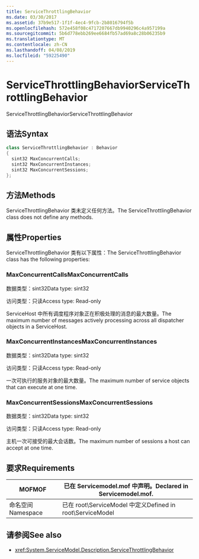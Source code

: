 ```yaml
---
title: ServiceThrottlingBehavior
ms.date: 03/30/2017
ms.assetid: 37b9e517-1f1f-4ec4-9fcb-2b8016794f5b
ms.openlocfilehash: 572e458f08c4717207667db9940296c4a957199a
ms.sourcegitcommit: 5b6d778ebb269ee6684fb57ad69a8c28b06235b9
ms.translationtype: MT
ms.contentlocale: zh-CN
ms.lasthandoff: 04/08/2019
ms.locfileid: "59225490"
---
```

# <a name="servicethrottlingbehavior"></a><span data-ttu-id="3544e-102">ServiceThrottlingBehavior</span><span class="sxs-lookup"><span data-stu-id="3544e-102">ServiceThrottlingBehavior</span></span>
<span data-ttu-id="3544e-103">ServiceThrottlingBehavior</span><span class="sxs-lookup"><span data-stu-id="3544e-103">ServiceThrottlingBehavior</span></span>  
  
## <a name="syntax"></a><span data-ttu-id="3544e-104">语法</span><span class="sxs-lookup"><span data-stu-id="3544e-104">Syntax</span></span>  
  
```csharp  
class ServiceThrottlingBehavior : Behavior  
{  
  sint32 MaxConcurrentCalls;  
  sint32 MaxConcurrentInstances;  
  sint32 MaxConcurrentSessions;  
};  
```  
  
## <a name="methods"></a><span data-ttu-id="3544e-105">方法</span><span class="sxs-lookup"><span data-stu-id="3544e-105">Methods</span></span>  
 <span data-ttu-id="3544e-106">ServiceThrottlingBehavior 类未定义任何方法。</span><span class="sxs-lookup"><span data-stu-id="3544e-106">The ServiceThrottlingBehavior class does not define any methods.</span></span>  
  
## <a name="properties"></a><span data-ttu-id="3544e-107">属性</span><span class="sxs-lookup"><span data-stu-id="3544e-107">Properties</span></span>  
 <span data-ttu-id="3544e-108">ServiceThrottlingBehavior 类有以下属性：</span><span class="sxs-lookup"><span data-stu-id="3544e-108">The ServiceThrottlingBehavior class has the following properties:</span></span>  
  
### <a name="maxconcurrentcalls"></a><span data-ttu-id="3544e-109">MaxConcurrentCalls</span><span class="sxs-lookup"><span data-stu-id="3544e-109">MaxConcurrentCalls</span></span>  
 <span data-ttu-id="3544e-110">数据类型：sint32</span><span class="sxs-lookup"><span data-stu-id="3544e-110">Data type: sint32</span></span>  
  
 <span data-ttu-id="3544e-111">访问类型：只读</span><span class="sxs-lookup"><span data-stu-id="3544e-111">Access type: Read-only</span></span>  
  
 <span data-ttu-id="3544e-112">ServiceHost 中所有调度程序对象正在积极处理的消息的最大数量。</span><span class="sxs-lookup"><span data-stu-id="3544e-112">The maximum number of messages actively processing across all dispatcher objects in a ServiceHost.</span></span>  
  
### <a name="maxconcurrentinstances"></a><span data-ttu-id="3544e-113">MaxConcurrentInstances</span><span class="sxs-lookup"><span data-stu-id="3544e-113">MaxConcurrentInstances</span></span>  
 <span data-ttu-id="3544e-114">数据类型：sint32</span><span class="sxs-lookup"><span data-stu-id="3544e-114">Data type: sint32</span></span>  
  
 <span data-ttu-id="3544e-115">访问类型：只读</span><span class="sxs-lookup"><span data-stu-id="3544e-115">Access type: Read-only</span></span>  
  
 <span data-ttu-id="3544e-116">一次可执行的服务对象的最大数量。</span><span class="sxs-lookup"><span data-stu-id="3544e-116">The maximum number of service objects that can execute at one time.</span></span>  
  
### <a name="maxconcurrentsessions"></a><span data-ttu-id="3544e-117">MaxConcurrentSessions</span><span class="sxs-lookup"><span data-stu-id="3544e-117">MaxConcurrentSessions</span></span>  
 <span data-ttu-id="3544e-118">数据类型：sint32</span><span class="sxs-lookup"><span data-stu-id="3544e-118">Data type: sint32</span></span>  
  
 <span data-ttu-id="3544e-119">访问类型：只读</span><span class="sxs-lookup"><span data-stu-id="3544e-119">Access type: Read-only</span></span>  
  
 <span data-ttu-id="3544e-120">主机一次可接受的最大会话数。</span><span class="sxs-lookup"><span data-stu-id="3544e-120">The maximum number of sessions a host can accept at one time.</span></span>  
  
## <a name="requirements"></a><span data-ttu-id="3544e-121">要求</span><span class="sxs-lookup"><span data-stu-id="3544e-121">Requirements</span></span>  
  
|<span data-ttu-id="3544e-122">MOF</span><span class="sxs-lookup"><span data-stu-id="3544e-122">MOF</span></span>|<span data-ttu-id="3544e-123">已在 Servicemodel.mof 中声明。</span><span class="sxs-lookup"><span data-stu-id="3544e-123">Declared in Servicemodel.mof.</span></span>|  
|---------|-----------------------------------|  
|<span data-ttu-id="3544e-124">命名空间</span><span class="sxs-lookup"><span data-stu-id="3544e-124">Namespace</span></span>|<span data-ttu-id="3544e-125">已在 root\ServiceModel 中定义</span><span class="sxs-lookup"><span data-stu-id="3544e-125">Defined in root\ServiceModel</span></span>|  
  
## <a name="see-also"></a><span data-ttu-id="3544e-126">请参阅</span><span class="sxs-lookup"><span data-stu-id="3544e-126">See also</span></span>

- <xref:System.ServiceModel.Description.ServiceThrottlingBehavior>
